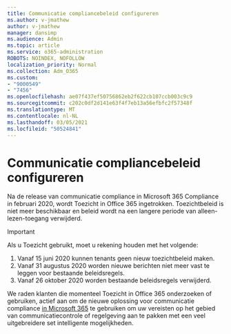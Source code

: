 ```yaml
---
title: Communicatie compliancebeleid configureren
ms.author: v-jmathew
author: v-jmathew
manager: dansimp
ms.audience: Admin
ms.topic: article
ms.service: o365-administration
ROBOTS: NOINDEX, NOFOLLOW
localization_priority: Normal
ms.collection: Adm_O365
ms.custom:
- "9000549"
- "7456"
ms.openlocfilehash: ae07f437ef50756862eb2f622cb107ccb003c9c9
ms.sourcegitcommit: c202c0df2d141e63f4f7eb13a56efbfc2f57348f
ms.translationtype: MT
ms.contentlocale: nl-NL
ms.lasthandoff: 03/05/2021
ms.locfileid: "50524841"
---
```

# <a name="configure-communication-compliance-policies"></a>Communicatie compliancebeleid configureren

Na de release van communicatie compliance in Microsoft 365 Compliance in februari 2020, wordt Toezicht in Office 365 ingetrokken. Toezichtbeleid is niet meer beschikbaar en beleid wordt na een langere periode van alleen-lezen-toegang verwijderd.

> [!IMPORTANT]
> Als u Toezicht gebruikt, moet u rekening houden met het volgende:
>
> 1. Vanaf 15 juni 2020 kunnen tenants geen nieuw toezichtbeleid maken.
> 2. Vanaf 31 augustus 2020 worden nieuwe berichten niet meer vast te leggen voor bestaande beleidsregels.
> 3. Vanaf 26 oktober 2020 worden bestaande beleidsregels verwijderd.

We raden klanten die momenteel Toezicht in Office 365 onderzoeken of gebruiken, actief aan om de nieuwe oplossing voor communicatie compliance [in Microsoft 365](https://go.microsoft.com/fwlink/?linkid=2128593) te gebruiken om uw vereisten op het gebied van communicatiecontrole of regelgeving aan te pakken met een veel uitgebreidere set intelligente mogelijkheden.
